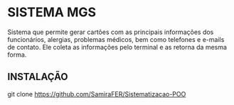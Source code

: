 # SISTEMA MGS

Sistema que permite gerar cartões com as principais informações dos funcionários, alergias, problemas médicos, bem como telefones e e-mails de contato. Ele coleta as informações pelo terminal e as retorna da mesma forma.

## INSTALAÇÃO

git clone https://github.com/SamiraFER/Sistematizacao-POO


